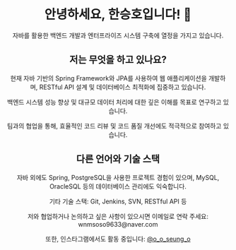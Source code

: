 <div align="center">
  <h1>안녕하세요, 한승호입니다! 👋</h1>
  <p>자바를 활용한 백엔드 개발과 엔터프라이즈 시스템 구축에 열정을 가지고 있습니다.</p>
</div>

<div align="center">
  <h2>저는 무엇을 하고 있나요?</h2>
  <p>현재 자바 기반의 Spring Framework와 JPA를 사용하여 웹 애플리케이션을 개발하며, RESTful API 설계 및 데이터베이스 최적화에 집중하고 있습니다.</p>
  <p>백엔드 시스템 성능 향상 및 대규모 데이터 처리에 대한 깊은 이해를 목표로 연구하고 있습니다.</p>
  <p>팀과의 협업을 통해, 효율적인 코드 리뷰 및 코드 품질 개선에도 적극적으로 참여하고 있습니다.</p>
</div>

<div align="center">
  <h2>다른 언어와 기술 스택</h2>
  <p>자바 외에도 Spring, PostgreSQL을 사용한 프로젝트 경험이 있으며, MySQL, OracleSQL 등의 데이터베이스 관리에도 익숙합니다.</p>
  <p>기타 기술 스택: Git, Jenkins, SVN, RESTful API 등</p>
  <p>저와 협업하거나 논의하고 싶은 사항이 있으시면 이메일로 연락 주세요: wnmsoso9633@naver.com</p>
  <p>또한, 인스타그램에서도 활동 중입니다: <a href="https://www.instagram.com/o_o_seung_o/">@o_o_seung_o</a></p>
</div>
